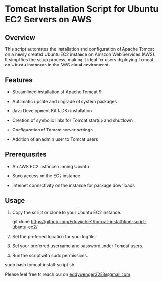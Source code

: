 # Tomcat Installation Script for Ubuntu EC2 Servers on AWS

## Overview

This script automates the installation and configuration of Apache Tomcat on a newly created Ubuntu EC2 instance on Amazon Web Services (AWS). It simplifies the setup process, making it ideal for users deploying Tomcat on Ubuntu instances in the AWS cloud environment.

## Features

- Streamlined installation of Apache Tomcat 9

* Automatic update and upgrade of system packages

+ Java Development Kit (JDK) installation

+ Creation of symbolic links for Tomcat startup and shutdown

* Configuration of Tomcat server settings

- Addition of an admin user to Tomcat users

## Prerequisites

- An AWS EC2 instance running Ubuntu
  
+ Sudo access on the EC2 instance
  
* Internet connectivity on the instance for package downloads

## Usage

1. Copy the script or clone to your Ubuntu EC2 instance.
 
   git clone https://github.com/EddyAchie1/tomcat-installation-script-ubuntu-ec2/

2. Set the preferred location for your logfile.

3. Set your preferred username and password under Tomcat users.

4. Run the script with sudo permissions.

sudo bash tomcat-install-script.sh

Please feel free to reach out on eddywenger3283@gmail.com
